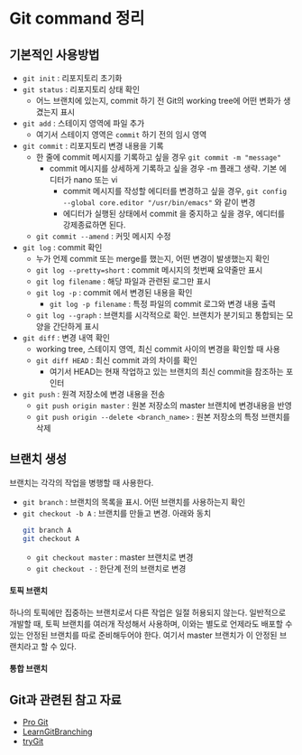 # Git command 정리


## 기본적인 사용방법

* `git init` : 리포지토리 초기화
* `git status` : 리포지토리 상태 확인
    * 어느 브랜치에 있는지, commit 하기 전 Git의 working tree에 어떤 변화가 생겼는지 표시
* `git add` : 스테이지 영역에 파일 추가
    * 여기서 스테이지 영역은 `commit` 하기 전의 임시 영역
* `git commit` : 리포지토리 변경 내용을 기록
    * 한 줄에 commit 메시지를 기록하고 싶을 경우 `git commit -m "message"`
        * commit 메시지를 상세하게 기록하고 싶을 경우 -m 플래그 생략. 기본 에디터가 nano 또는 vi
            * commit 메시지를 작성할 에디터를 변경하고 싶을 경우, `git config --global core.editor "/usr/bin/emacs"` 와 같이 변경
            * 에디터가 실행된 상태에서 commit 을 중지하고 싶을 경우, 에디터를 강제종료하면 된다.
    * `git commit --amend` : 커밋 메시지 수정
* `git log` : commit 확인
    * 누가 언제 commit 또는 merge를 했는지, 어떤 변경이 발생했는지 확인
    * `git log --pretty=short` : commit 메시지의 첫번째 요약줄만 표시
    * `git log filename` : 해당 파일과 관련된 로그만 표시
    * `git log -p` : commit 에서 변경된 내용을 확인
        * `git log -p filename` : 특정 파일의 commit 로그와 변경 내용 출력
    * `git log --graph` : 브랜치를 시각적으로 확인. 브랜치가 분기되고 통합되는 모양을 간단하게 표시
* `git diff` : 변경 내역 확인
    * working tree, 스테이지 영역, 최신 commit 사이의 변경을 확인할 때 사용
    * `git diff HEAD` : 최신 commit 과의 차이를 확인
        * 여기서 HEAD는 현재 작업하고 있는 브랜치의 최신 commit을 참조하는 포인터
* `git push` : 원격 저장소에 변경 내용을 전송
    * `git push origin master` : 원본 저장소의 master 브랜치에 변경내용을 반영
    * `git push origin --delete <branch_name>` : 원본 저장소의 특정 브랜치를 삭제


## 브랜치 생성
브랜치는 각각의 작업을 병행할 때 사용한다.
* `git branch` : 브랜치의 목록을 표시. 어떤 브랜치를 사용하는지 확인
* `git checkout -b A` : 브랜치를 만들고 변경. 아래와 동치
    ```sh 
    git branch A 
    git checkout A
    ```
    * `git checkout master` : master 브랜치로 변경
    * `git checkout -` : 한단계 전의 브랜치로 변경



#### 토픽 브랜치
하나의 토픽에만 집중하는 브랜치로서 다른 작업은 일절 허용되지 않는다. 
일반적으로 개발할 때, 토픽 브랜치를 여러개 작성해서 사용하며, 이와는 별도로 언제라도 배포할 수 있는 안정된 브랜치를 따로 준비해두어야 한다. 
여기서 master 브랜치가 이 안정된 브랜치라고 할 수 있다.

#### 통합 브랜치


## Git과 관련된 참고 자료

* [Pro Git](http://git-scm.com/book/ko)
* [LearnGitBranching](http://learnbranch.urigit.com)
* [tryGit](http://try.github.io)